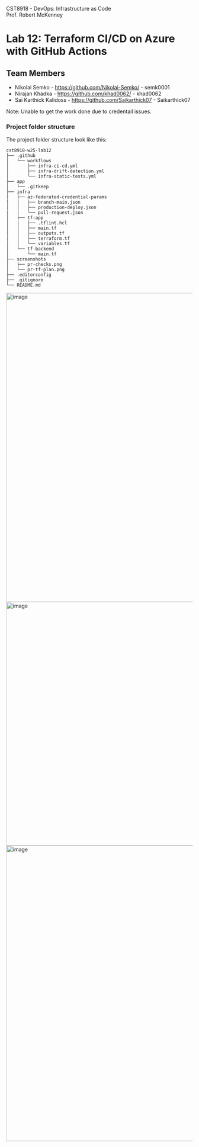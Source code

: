 CST8918 - DevOps: Infrastructure as Code  
Prof. Robert McKenney

# Lab 12: Terraform CI/CD on Azure with GitHub Actions

## Team Members
- Nikolai Semko         - https://github.com/Nikolai-Semko/ - semk0001
- Nirajan Khadka        - https://github.com/khad0062/      - khad0062 
- Sai Karthick Kalidoss - https://github.com/Saikarthick07     - Saikarthick07

Note: Unable to get the work done due to credentail issues.


### Project folder structure

The project folder structure look like this: 

```plaintext
cst8918-w25-lab12
├── .github
│   └── workflows
│       ├── infra-ci-cd.yml
│       ├── infra-drift-detection.yml
│       └── infra-static-tests.yml
├── app
│   └── .gitkeep
├── infra
│   ├── az-federated-credential-params
|   |   ├── branch-main.json
│   │   ├── production-deploy.json
|   |   └── pull-request.json
│   ├── tf-app
│   |   ├── .tflint.hcl
│   │   ├── main.tf
│   │   ├── outputs.tf
|   │   ├── terraform.tf
│   │   └── variables.tf
│   └── tf-backend
│       └── main.tf
├── screenshots
│   ├── pr-checks.png
│   └── pr-tf-plan.png
├── .editorconfig
├── .gitignore
└── README.md
```


<img width="1799" height="835" alt="image" src="https://github.com/user-attachments/assets/d2de93fb-161f-436d-8491-594f16330337" />

<img width="1897" height="658" alt="image" src="https://github.com/user-attachments/assets/e1454b0a-ad15-46df-92f0-87847c08643d" />


<img width="1914" height="799" alt="image" src="https://github.com/user-attachments/assets/5f7f94cc-8586-4887-b18e-cb09ef60065a" />

